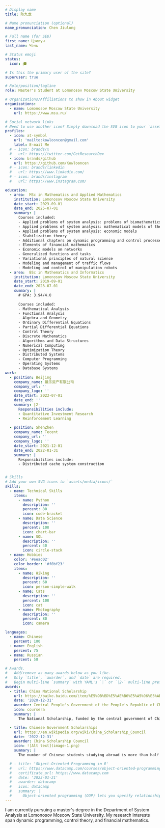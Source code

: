 ```yaml
---
# Display name
title: 陈九龙

# Name pronunciation (optional)
name_pronunciation: Chen Jiulong

# Full name (for SEO)
first_name: Цзюлун
last_name: Чэнь

# Status emoji
status:
  icon: 🎓

# Is this the primary user of the site?
superuser: true

# Role/position/tagline
role: Master's Student at Lomonosov Moscow State University

# Organizations/Affiliations to show in About widget
organizations:
  - name: Lomonosov Moscow State University
    url: https://www.msu.ru/

# Social network links
# Need to use another icon? Simply download the SVG icon to your `assets/media/icons/` folder.
profiles:
  - icon: at-symbol
    url: 'mailto:kowlooncen@gmail.com'
    label: E-mail Me
  # - icon: brands/x
  #   url: https://twitter.com/GetResearchDev
  - icon: brands/github
    url: https://github.com/Kowlooncen
  # - icon: brands/linkedin
  #   url: https://www.linkedin.com/
  # - icon: brands/instagram
  #   url: https://www.instagram.com/

education:
  - area:  MSc in Mathematics and Applied Mathematics
    institution: Lomonosov Moscow State University
    date_start: 2023-09-01
    date_end: 2025-07-01
    summary: |
      Courses included:
      - Applied problems of system analysis: problems of biomathematics
      - Applied problems of system analysis: mathematical models of the environment
      - Applied problems of system analysis: economic models
      - Stabilization theory
      - Additional chapters on dynamic programming and control processes
      - Elements of financial mathematics
      - Economic models on networks
      - Generalized functions and tasks
      - Variational principles of natural science
      - Modeling and management of traffic flows
      - Modeling and control of manipulation robots
  - area:  BSc in Mathematics and Informatics
    institution: Lomonosov Moscow State University 
    date_start: 2019-09-01
    date_end: 2023-07-01
    summary: |
      # GPA: 3.94/4.0
      
      Courses included:
      - Mathematical Analysis
      - Functional Analysis
      - Algebra and Geometry
      - Ordinary Differential Equations
      - Partial Differential Equations
      - Control Theory
      - Discrete Mathematics
      - Algorithms and Data Structures
      - Numerical Computing
      - Optimization Theory
      - Distributed Systems
      - Computer Programming
      - Operating Systems
      - Database Systems
work:
  - position: Beijing
    company_name: 晨乐资产有限公司
    company_url: ''
    company_logo: ''
    date_start: 2023-07-01
    date_end: ''
    summary: |2-
      Responsibilities include:
      - Quantitative Investment Research
      - Reinforcement Learning
      
  - position: ShenZhen
    company_name: Tecent
    company_url: ''
    company_logo: ''
    date_start: 2021-12-01
    date_end: 2022-01-31
    summary: |
      Responsibilities include:
      - Distributed cache system construction


# Skills
# Add your own SVG icons to `assets/media/icons/`
skills:
  - name: Technical Skills
    items:
      - name: Python
        description: ''
        percent: 80
        icon: code-bracket
      - name: Data Science
        description: ''
        percent: 100
        icon: chart-bar
      - name: SQL
        description: ''
        percent: 40
        icon: circle-stack
  - name: Hobbies
    color: '#eeac02'
    color_border: '#f0bf23'
    items:
      - name: Hiking
        description: ''
        percent: 60
        icon: person-simple-walk
      - name: Cats
        description: ''
        percent: 100
        icon: cat
      - name: Photography
        description: ''
        percent: 80
        icon: camera

languages:
  - name: Chinese
    percent: 100
  - name: English
    percent: 75
  - name: Russian
    percent: 50

# Awards.
#   Add/remove as many awards below as you like.
#   Only `title`, `awarder`, and `date` are required.
#   Begin multi-line `summary` with YAML's `|` or `|2-` multi-line prefix and indent 2 spaces below.
awards:
  - title: China National Scholarship
    url: https://baike.baidu.com/item/%E5%9B%BD%E5%AE%B6%E5%A5%96%E5%AD%A6%E9%87%91/9693046
    date: '2020-12-31'
    awarder: Central People's Government of the People's Republic of China
    icon: coursera
    summary: |
      The National Scholarship, funded by the central government of China, is the highest-level scholarship aimed at motivating comprehensive development in moral, intellectual, physical, and artistic aspects among undergraduate students. It is awarded annually through a rigorous and standardized evaluation process. With over 2,000 participating universities and nearly 27 million students competing for 60,000 slots, the winning rate is only 0.2%. The scholarship is disbursed in a lump sum by November 30th, accompanied by nationally standardized certificates and recorded in the students' academic records.

  - title: Chinese Government Scholarships
    url: https://en.wikipedia.org/wiki/China_Scholarship_Council
    date: '2022-12-31'
    awarder: China Scholarship Council
    icon: ![Alt text](image-1.png)
    summary: |
      The number of Chinese students studying abroad is more than half a million each year, the Academic Committee only considers doctoral students with outstanding academic achievements or great research potential during overseas study.

  # - title: 'Object-Oriented Programming in R'
  #   url: https://www.datacamp.com/courses/object-oriented-programming-with-s3-and-r6-in-r
  #   certificate_url: https://www.datacamp.com
  #   date: '2023-01-21'
  #   awarder: datacamp
  #   icon: datacamp
  #   summary: |
  #     Object-oriented programming (OOP) lets you specify relationships between functions and the objects that they can act on, helping you manage complexity in your code. This is an intermediate level course, providing an introduction to OOP, using the S3 and R6 systems. S3 is a great day-to-day R programming tool that simplifies some of the functions that you write. R6 is especially useful for industry-specific analyses, working with web APIs, and building GUIs.
---
```


<!-- Chen Jiulong is currently pursuing a master's degree in the Department of System Analysis at Lomonosov Moscow State University. His research interests encompass dynamic programming, control theory, and financial mathematics. In 2020, he was honored with the Chinese National Scholarship. Notably, he secured the first position in the Chinese National College Student Mathematics Competition (2021) and the second position in the American Mathematical Modeling Competition (2022). Graduating with honors, he obtained his bachelor's degree with honors from the Faculty of Computational Mathematics and Cybernetics at Lomonosov Moscow State University in 2023. -->
I am currently pursuing a master's degree in the Department of System Analysis at Lomonosov Moscow State University. My research interests span dynamic programming, control theory, and financial mathematics. 

